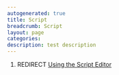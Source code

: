 ```yaml
---
autogenerated: true
title: Script
breadcrumb: Script
layout: page
categories: 
description: test description
---
```


1.  REDIRECT [Using the Script Editor](Using_the_Script_Editor "wikilink")
